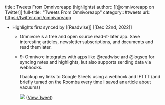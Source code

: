 title:: Tweets From Omnivoreapp (highlights)
author:: [[@omnivoreapp on Twitter]]
full-title:: "Tweets From Omnivoreapp"
category:: #tweets
url:: https://twitter.com/omnivoreapp

- Highlights first synced by [[Readwise]] [[Dec 22nd, 2022]]
	- Omnivore is a free and open source read-it-later app. Save interesting articles, newsletter subscriptions, and documents and read them later.
	- 9: Omnivore integrates with apps like @readwise and @logseq for syncing notes and highlights, but also supports sending data via webhooks. 
	  
	  I backup my links to Google Sheets using a webhook and IFTTT (and briefly turned on the Roomba every time I saved an article about vacuums) 
	  
	  ![](https://pbs.twimg.com/media/Fkgc1MsaMAAqINC.jpg) ([View Tweet](https://twitter.com/omnivoreapp/status/1605564974017003521))